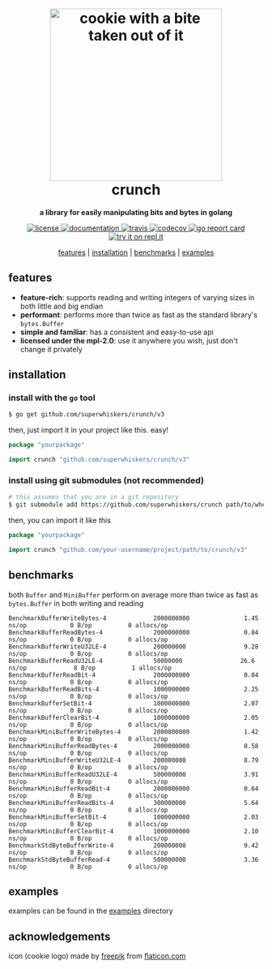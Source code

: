 <h1 align="center"><img height="340" src="https://github.com/superwhiskers/crunch/raw/master/.github/cookie.png" alt="cookie with a bite taken out of it"/><br />crunch</h1>

<p align="center">
	<b>a library for easily manipulating bits and bytes in golang</b>
</p>

<p align="center">
	<a href="https://github.com/superwhiskers/crunch/blob/master/LICENSE.txt">
		<img src="https://img.shields.io/badge/license-MPL--2.0-brightgreen" alt="license" />
	</a>
  <a href="https://pkg.go.dev/github.com/superwhiskers/crunch/v3">
    <img src="https://pkg.go.dev/badge/github.com/superwhiskers/crunch/v3.svg" alt="documentation" />
  </a>
	<a href="https://travis-ci.org/superwhiskers/crunch">
		<img src="https://travis-ci.org/superwhiskers/crunch.svg?branch=master" alt="travis" />
	</a>
	<a href="https://codecov.io/gh/superwhiskers/crunch">
		<img src="https://codecov.io/gh/superwhiskers/crunch/branch/master/graph/badge.svg" alt="codecov" />
	</a>
	<a href="https://goreportcard.com/report/github.com/superwhiskers/crunch">
		<img src="https://goreportcard.com/badge/github.com/superwhiskers/crunch" alt="go report card" />
	</a>
	<a href="https://repl.it/github/https://github.com/superwhiskers/crunch?ref=button">
		<img src="https://img.shields.io/badge/try%20it%20on-repl.it-%2359646A.svg" alt="try it on repl.it" />
	</a>
</p>

<p align="center">
	<a href="#features">features</a> | <a href="#installation">installation</a> | <a href="#benchmarks">benchmarks</a> | <a href="#examples">examples</a>
</p>

## features

- **feature-rich**: supports reading and writing integers of varying sizes in both little and big endian
- **performant**: performs more than twice as fast as the standard library's `bytes.Buffer`
- **simple and familiar**: has a consistent and easy-to-use api
- **licensed under the mpl-2.0**: use it anywhere you wish, just don't change it privately

## installation

### install with the `go` tool

```bash
$ go get github.com/superwhiskers/crunch/v3
```

then, just import it in your project like this. easy!

```go
package "yourpackage"

import crunch "github.com/superwhiskers/crunch/v3"
```

### install using git submodules (not recommended)

```bash
# this assumes that you are in a git repository
$ git submodule add https://github.com/superwhiskers/crunch path/to/where/you/want/crunch
```

then, you can import it like this

```go
package "yourpackage"

import crunch "github.com/your-username/project/path/to/crunch/v3"
```

## benchmarks

both `Buffer` and `MiniBuffer` perform on average more than twice as fast as `bytes.Buffer` in both writing and reading
```
BenchmarkBufferWriteBytes-4             2000000000               1.45 ns/op            0 B/op          0 allocs/op
BenchmarkBufferReadBytes-4              2000000000               0.84 ns/op            0 B/op          0 allocs/op
BenchmarkBufferWriteU32LE-4             200000000                9.28 ns/op            0 B/op          0 allocs/op
BenchmarkBufferReadU32LE-4              50000000                26.6 ns/op             8 B/op          1 allocs/op
BenchmarkBufferReadBit-4                2000000000               0.84 ns/op            0 B/op          0 allocs/op
BenchmarkBufferReadBits-4               1000000000               2.25 ns/op            0 B/op          0 allocs/op
BenchmarkBufferSetBit-4                 1000000000               2.07 ns/op            0 B/op          0 allocs/op
BenchmarkBufferClearBit-4               1000000000               2.05 ns/op            0 B/op          0 allocs/op
BenchmarkMiniBufferWriteBytes-4         2000000000               1.42 ns/op            0 B/op          0 allocs/op
BenchmarkMiniBufferReadBytes-4          2000000000               0.58 ns/op            0 B/op          0 allocs/op
BenchmarkMiniBufferWriteU32LE-4         200000000                8.79 ns/op            0 B/op          0 allocs/op
BenchmarkMiniBufferReadU32LE-4          500000000                3.91 ns/op            0 B/op          0 allocs/op
BenchmarkMiniBufferReadBit-4            2000000000               0.64 ns/op            0 B/op          0 allocs/op
BenchmarkMiniBufferReadBits-4           300000000                5.64 ns/op            0 B/op          0 allocs/op
BenchmarkMiniBufferSetBit-4             1000000000               2.03 ns/op            0 B/op          0 allocs/op
BenchmarkMiniBufferClearBit-4           1000000000               2.10 ns/op            0 B/op          0 allocs/op
BenchmarkStdByteBufferWrite-4           200000000                9.42 ns/op            0 B/op          0 allocs/op
BenchmarkStdByteBufferRead-4            500000000                3.36 ns/op            0 B/op          0 allocs/op
```

## examples

examples can be found in the [examples](https://github.com/superwhiskers/crunch/blob/master/examples) directory

## acknowledgements

icon (cookie logo) made by [freepik](https://www.freepik.com/) from [flaticon.com](https://www.flaticon.com)
